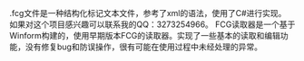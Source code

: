 .fcg文件是一种结构化标记文本文件，参考了xml的语法，使用了C#进行实现。
如果对这个项目感兴趣可以联系我的QQ：3273254966。
FCG读取器是一个基于Winform构建的，使用早期版本FCG的读取器。实现了一些基本的读取和编辑功能，没有修复bug和防误操作，很有可能在使用过程中未经处理的异常。
